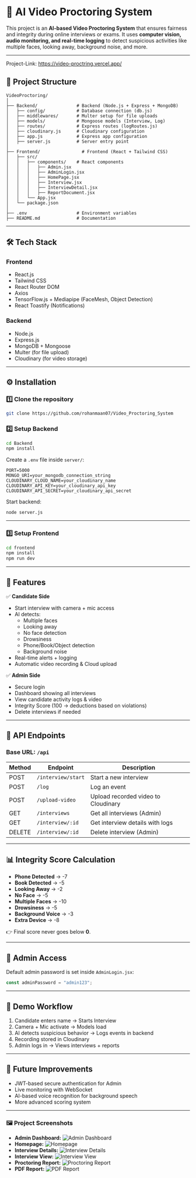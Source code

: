 # 📌 AI Video Proctoring System

This project is an **AI-based Video Proctoring System** that ensures fairness and integrity during online interviews or exams. It uses **computer vision, audio monitoring, and real-time logging** to detect suspicious activities like multiple faces, looking away, background noise, and more.  

---
Project-Link: https://video-proctring.vercel.app/

## 📂 Project Structure
```
VideoProctoring/
│
├── Backend/               # Backend (Node.js + Express + MongoDB)
│   ├── config/            # Database connection (db.js)
│   ├── middlewares/       # Multer setup for file uploads
│   ├── models/            # Mongoose models (Interview, Log)
│   ├── routes/            # Express routes (logRoutes.js)
│   ├── cloudinary.js      # Cloudinary configuration
│   ├── app.js             # Express app configuration
│   ├── server.js          # Server entry point
│
├── Frontend/                # Frontend (React + Tailwind CSS)
│   ├── src/
│   │   ├── components/    # React components
│   │   │   ├── Admin.jsx
│   │   │   ├── AdminLogin.jsx
│   │   │   ├── HomePage.jsx
│   │   │   ├── Interview.jsx
│   │   │   ├── InterviewDetail.jsx
│   │   │   ├── ReportDocument.jsx
│   │   └── App.jsx
│   └── package.json
│
├── .env                   # Environment variables
├── README.md              # Documentation
```

---

## 🛠️ Tech Stack

### **Frontend**
- React.js
- Tailwind CSS
- React Router DOM
- Axios
- TensorFlow.js + Mediapipe (FaceMesh, Object Detection)
- React Toastify (Notifications)

### **Backend**
- Node.js
- Express.js
- MongoDB + Mongoose
- Multer (for file upload)
- Cloudinary (for video storage)

---

## ⚙️ Installation

### 1️⃣ Clone the repository
```bash
git clone https://github.com/rohanmaan07/Video_Proctoring_System
```

### 2️⃣ Setup Backend
```bash
cd Backend
npm install
```

Create a `.env` file inside `server/`:
```env
PORT=5000
MONGO_URI=your_mongodb_connection_string
CLOUDINARY_CLOUD_NAME=your_cloudinary_name
CLOUDINARY_API_KEY=your_cloudinary_api_key
CLOUDINARY_API_SECRET=your_cloudinary_api_secret
```

Start backend:
```bash
node server.js
```

---

### 3️⃣ Setup Frontend
```bash
cd frontend
npm install
npm run dev
```

---

## 🚀 Features

✅ **Candidate Side**
- Start interview with camera + mic access  
- AI detects:
  - Multiple faces
  - Looking away
  - No face detection
  - Drowsiness
  - Phone/Book/Object detection
  - Background noise  
- Real-time alerts + logging  
- Automatic video recording & Cloud upload  

✅ **Admin Side**
- Secure login  
- Dashboard showing all interviews  
- View candidate activity logs & video  
- Integrity Score (100 → deductions based on violations)  
- Delete interviews if needed  

---

## 📡 API Endpoints

### Base URL: `/api`

| Method | Endpoint               | Description |
|--------|------------------------|-------------|
| POST   | `/interview/start`     | Start a new interview |
| POST   | `/log`                 | Log an event |
| POST   | `/upload-video`        | Upload recorded video to Cloudinary |
| GET    | `/interviews`          | Get all interviews (Admin) |
| GET    | `/interview/:id`       | Get interview details with logs |
| DELETE | `/interview/:id`       | Delete interview (Admin) |

---

## 📊 Integrity Score Calculation

- **Phone Detected** → -7  
- **Book Detected** → -5  
- **Looking Away** → -2  
- **No Face** → -5  
- **Multiple Faces** → -10  
- **Drowsiness** → -5  
- **Background Voice** → -3  
- **Extra Device** → -8  

👉 Final score never goes below **0**.  

---

## 🔐 Admin Access
Default admin password is set inside `AdminLogin.jsx`:
```js
const adminPassword = "admin123";
```
---

## 🎥 Demo Workflow

1. Candidate enters name → Starts Interview  
2. Camera + Mic activate → Models load  
3. AI detects suspicious behavior → Logs events in backend  
4. Recording stored in Cloudinary  
5. Admin logs in → Views interviews + reports  

---

## 🚀 Future Improvements
- JWT-based secure authentication for Admin  
- Live monitoring with WebSocket  
- AI-based voice recognition for background speech  
- More advanced scoring system  

---

### 🖼️ Project Screenshots

- **Admin Dashboard:** ![Admin Dashboard](Frontend/public/Admin.jpg)
- **Homepage:** ![Homepage](Frontend/public/Homepage.jpg)
- **Interview Details:** ![Interview Details](Frontend/public/InterDetails.jpg)
- **Interview View:** ![Interview View](Frontend/public/interview.jpg)
- **Proctoring Report:** ![Proctoring Report](Frontend/public/proctoringReport.jpg)
- **PDF Report:** ![PDF Report](Frontend/public/Prpdf.jpg)
